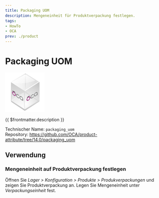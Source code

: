 ```yaml
---
title: Packaging UOM
description: Mengeneinheit für Produktverpackung festlegen.
tags:
- HowTo
- OCA
prev: ./product
---
```

# Packaging UOM
![icon_oca_app](attachments/icon_oca_app.png)

{{ $frontmatter.description }}

Technischer Name: `packaging_uom`\
Repository: <https://github.com/OCA/product-attribute/tree/14.0/packaging_uom>

## Verwendung

### Mengeneinheit auf Produktverpackung festlegen

Öffnen Sie *Lager > Konfiguration > Produkte > Produkverpackungen* und zeigen Sie Produktverpackung an. Legen Sie Mengeneinheit unter *Verpackungseinheit* fest.